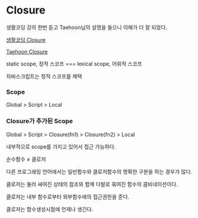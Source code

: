 # Closure

생활코딩 강의 한번 듣고 Taehoon님의 설명을 들으니 이해가 더 잘 되었다.

[생활코딩 Closure](https://www.youtube.com/watch?v=bwwaSwf7vkE)

[Taehoon Closure](https://www.youtube.com/watch?v=KmpofpqkitA)

static scope, 정적 스코프 === lexical scope, 어휘적 스코프

자바스크립트는 정적 스코프를 채택

### Scope

Global > Script > Local

### Closure가 추가된 Scope

Global > Script > Closure(fn1) > Closure(fn2) > Local

내부적으로 scope를 가지고 있어서 접근 가능하다.

순수함수 ≠ 클로저

다른 프로그래밍 언어에서는 일반함수와 클로저함수의 명확한 구분을 하는 경우가 많다.

클로저는 둘러 싸여진 상태의 참조와 함께 다발로 묶여진 함수의 콤비네이션이다.

클로저는 내부 함수로부터 외부함수에의 접근권한을 준다.

클로저는 함수생성시점에 언제나 생긴다.
